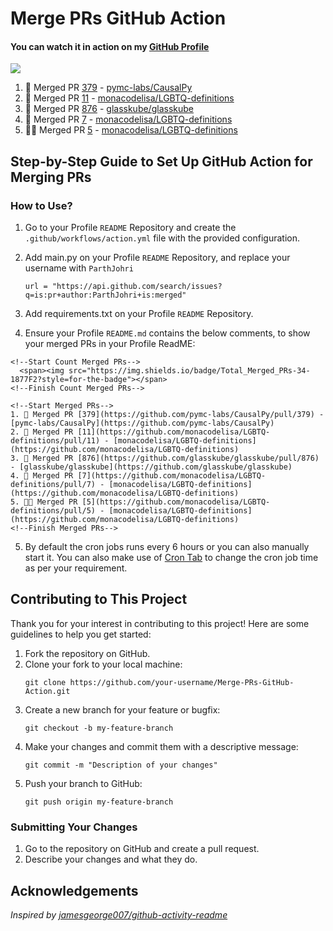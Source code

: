 # Merge PRs GitHub Action

#### You can watch it in action on my [GitHub Profile](https://github.com/ParthJohri/ParthJohri)

<!--Start Count Merged PRs-->
  <span><img src="https://img.shields.io/badge/Total_Merged_PRs-34-1877F2?style=for-the-badge"></span>
<!--Finish Count Merged PRs-->

<!--Start Merged PRs-->
1. 🥳 Merged PR [379](https://github.com/pymc-labs/CausalPy/pull/379) - [pymc-labs/CausalPy](https://github.com/pymc-labs/CausalPy)
2. 🎉 Merged PR [11](https://github.com/monacodelisa/LGBTQ-definitions/pull/11) - [monacodelisa/LGBTQ-definitions](https://github.com/monacodelisa/LGBTQ-definitions)
3. 🎊 Merged PR [876](https://github.com/glasskube/glasskube/pull/876) - [glasskube/glasskube](https://github.com/glasskube/glasskube)
4. 🥂 Merged PR [7](https://github.com/monacodelisa/LGBTQ-definitions/pull/7) - [monacodelisa/LGBTQ-definitions](https://github.com/monacodelisa/LGBTQ-definitions)
5. 🙌🏼 Merged PR [5](https://github.com/monacodelisa/LGBTQ-definitions/pull/5) - [monacodelisa/LGBTQ-definitions](https://github.com/monacodelisa/LGBTQ-definitions)
<!--Finish Merged PRs-->

## Step-by-Step Guide to Set Up GitHub Action for Merging PRs 

### How to Use? 

1. Go to your Profile `README` Repository and create the `.github/workflows/action.yml` file with the provided configuration.
2. Add main.py on your Profile `README` Repository, and replace your username with ```ParthJohri```

   ```
   url = "https://api.github.com/search/issues?q=is:pr+author:ParthJohri+is:merged"
   ```
3. Add requirements.txt on your Profile `README` Repository.
4. Ensure your Profile `README.md` contains the below comments, to show your merged PRs in your Profile ReadME:
```
<!--Start Count Merged PRs-->
  <span><img src="https://img.shields.io/badge/Total_Merged_PRs-34-1877F2?style=for-the-badge"></span>
<!--Finish Count Merged PRs-->
   
<!--Start Merged PRs-->
1. 🥳 Merged PR [379](https://github.com/pymc-labs/CausalPy/pull/379) - [pymc-labs/CausalPy](https://github.com/pymc-labs/CausalPy)
2. 🎉 Merged PR [11](https://github.com/monacodelisa/LGBTQ-definitions/pull/11) - [monacodelisa/LGBTQ-definitions](https://github.com/monacodelisa/LGBTQ-definitions)
3. 🎊 Merged PR [876](https://github.com/glasskube/glasskube/pull/876) - [glasskube/glasskube](https://github.com/glasskube/glasskube)
4. 🥂 Merged PR [7](https://github.com/monacodelisa/LGBTQ-definitions/pull/7) - [monacodelisa/LGBTQ-definitions](https://github.com/monacodelisa/LGBTQ-definitions)
5. 🙌🏼 Merged PR [5](https://github.com/monacodelisa/LGBTQ-definitions/pull/5) - [monacodelisa/LGBTQ-definitions](https://github.com/monacodelisa/LGBTQ-definitions)
<!--Finish Merged PRs-->
```
5. By default the cron jobs runs every 6 hours or you can also manually start it. You can also make use of [Cron Tab](https://crontab.guru/) to change the cron job time as per your requirement.


## Contributing to This Project

Thank you for your interest in contributing to this project! Here are some guidelines to help you get started:


1. Fork the repository on GitHub.
2. Clone your fork to your local machine:
   ```
   git clone https://github.com/your-username/Merge-PRs-GitHub-Action.git
   ```
3. Create a new branch for your feature or bugfix:
   ```
   git checkout -b my-feature-branch
   ```
4. Make your changes and commit them with a descriptive message:
   ```
   git commit -m "Description of your changes"
   ```
5. Push your branch to GitHub:
   ```
   git push origin my-feature-branch
   ```

### Submitting Your Changes

1. Go to the repository on GitHub and create a pull request.
2. Describe your changes and what they do.

## Acknowledgements
<i>Inspired by [jamesgeorge007/github-activity-readme](https://github.com/jamesgeorge007/github-activity-readme)</i>
